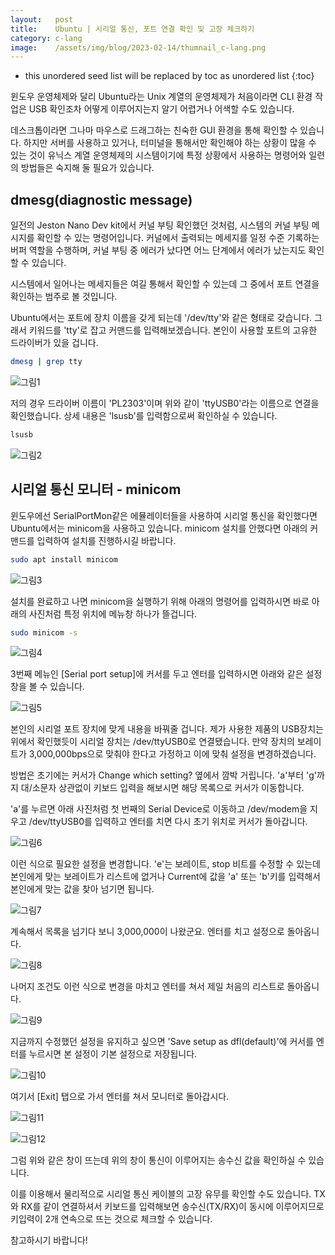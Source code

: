 ```yaml
---
layout:   post
title:    Ubuntu | 시리얼 통신, 포트 연결 확인 및 고장 체크하기
category: c-lang
image:    /assets/img/blog/2023-02-14/thumnail_c-lang.png
---
```


* this unordered seed list will be replaced by toc as unordered list
{:toc}

윈도우 운영체제와 달리 Ubuntu라는 Unix 계열의 운영체제가 처음이라면 CLI 환경 작업은 USB 확인조차 어떻게 이루어지는지 알기 어렵거나 어색할 수도 있습니다. 

데스크톱이라면 그나마 마우스로 드래그하는 친숙한 GUI 환경을 통해 확인할 수 있습니다. 하지만 서버를 사용하고 있거나, 터미널을 통해서만 확인해야 하는 상황이 많을 수 있는 것이 유닉스 계열 운영체제의 시스템이기에 특정 상황에서 사용하는 명령어와 일련의 방법들은 숙지해 둘 필요가 있습니다.

## dmesg(diagnostic message)

일전의 Jeston Nano Dev kit에서 커널 부팅 확인했던 것처럼, 시스템의 커널 부팅 메시지를 확인할 수 있는 명령어입니다. 커널에서 출력되는 메세지를 일정 수준 기록하는 버퍼 역할을 수행하며, 커널 부팅 중 에러가 났다면 어느 단계에서 에러가 났는지도 확인할 수 있습니다. 

시스템에서 일어나는 메세지들은 여길 통해서 확인할 수 있는데 그 중에서 포트 연결을 확인하는 범주로 볼 것입니다.

Ubuntu에서는 포트에 장치 이름을 갖게 되는데 '/dev/tty'와 같은 형태로 갖습니다. 그래서 키워드를 'tty'로 잡고 커맨드를 입력해보겠습니다. 본인이 사용할 포트의 고유한 드라이버가 있을 겁니다.

~~~bash
dmesg | grep tty
~~~

![그림1](https://github.com/BGAB0322/bgab.github.io/blob/main/assets/img/blog/2023-02-14/serial_port_check_1.png?raw=true)

저의 경우 드라이버 이름이 'PL2303'이며 위와 같이 'ttyUSB0'라는 이름으로 연결을 확인했습니다. 상세 내용은 'lsusb'를 입력함으로써 확인하실 수 있습니다.

~~~bash
lsusb
~~~

![그림2](https://github.com/BGAB0322/bgab.github.io/blob/main/assets/img/blog/2023-02-14/serial_port_check_2.png?raw=true)

## 시리얼 통신 모니터 - minicom

윈도우에선 SerialPortMon같은 에뮬레이터들을 사용하여 시리얼 통신을 확인했다면 Ubuntu에서는 minicom을 사용하고 있습니다. minicom 설치를 안했다면 아래의 커맨드를 입력하여 설치를 진행하시길 바랍니다.

~~~bash
sudo apt install minicom
~~~

![그림3](https://github.com/BGAB0322/bgab.github.io/blob/main/assets/img/blog/2023-02-14/serial_port_check_3.png?raw=true)

설치를 완료하고 나면 minicom을 실행하기 위해 아래의 명령어를 입력하시면 바로 아래의 사진처럼 특정 위치에 메뉴창 하나가 뜰겁니다.

~~~bash
sudo minicom -s
~~~

![그림4](https://github.com/BGAB0322/bgab.github.io/blob/main/assets/img/blog/2023-02-14/serial_port_check_4.png?raw=true)

3번째 메뉴인 [Serial port setup]에 커서를 두고 엔터를 입력하시면 아래와 같은 설정창을 볼 수 있습니다.

![그림5](https://github.com/BGAB0322/bgab.github.io/blob/main/assets/img/blog/2023-02-14/serial_port_check_5.png?raw=true)

본인의 시리얼 포트 장치에 맞게 내용을 바꿔줄 겁니다. 제가 사용한 제품의 USB장치는 위에서 확인했듯이 시리얼 장치는 /dev/ttyUSB0로 연결됐습니다. 만약 장치의 보레이트가 3,000,000bps으로 맞춰야 한다고 가정하고 이에 맞춰 설정을 변경하겠습니다.

방법은 초기에는 커서가 Change which setting? 옆에서 깜박 거립니다. 'a'부터 'g'까지 대/소문자 상관없이 키보드 입력을 해보시면 해당 목록으로 커서가 이동합니다.

'a'를 누르면 아래 사진처럼 첫 번째의 Serial Device로 이동하고 /dev/modem을 지우고 /dev/ttyUSB0를 입력하고 엔터를 치면 다시 초기 위치로 커서가 돌아갑니다.

![그림6](https://github.com/BGAB0322/bgab.github.io/blob/main/assets/img/blog/2023-02-14/serial_port_check_6.png?raw=true)

이런 식으로 필요한 설정을 변경합니다. 'e'는 보레이트, stop 비트를 수정할 수 있는데 본인에게 맞는 보레이트가 리스트에 없거나 Current에 값을 'a' 또는 'b'키를 입력해서 본인에게 맞는 값을 찾아 넘기면 됩니다.

![그림7](https://github.com/BGAB0322/bgab.github.io/blob/main/assets/img/blog/2023-02-14/serial_port_check_7.png?raw=true)

계속해서 목록을 넘기다 보니 3,000,000이 나왔군요. 엔터를 치고 설정으로 돌아옵니다.

![그림8](https://github.com/BGAB0322/bgab.github.io/blob/main/assets/img/blog/2023-02-14/serial_port_check_8.png?raw=true)

나머지 조건도 이런 식으로 변경을 마치고 엔터를 쳐서 제일 처음의 리스트로 돌아옵니다.

![그림9](https://github.com/BGAB0322/bgab.github.io/blob/main/assets/img/blog/2023-02-14/serial_port_check_9.png?raw=true)

지금까지 수정했던 설정을 유지하고 싶으면 'Save setup as dfl(default)'에 커서를 엔터를 누르시면 본 설정이 기본 설정으로 저장됩니다. 

![그림10](https://github.com/BGAB0322/bgab.github.io/blob/main/assets/img/blog/2023-02-14/serial_port_check_10.png?raw=true)

여기서 [Exit] 탭으로 가서 엔터를 쳐서 모니터로 돌아갑시다.

![그림11](https://github.com/BGAB0322/bgab.github.io/blob/main/assets/img/blog/2023-02-14/serial_port_check_11.png?raw=true)

![그림12](https://github.com/BGAB0322/bgab.github.io/blob/main/assets/img/blog/2023-02-14/serial_port_check_12.png?raw=true)

그럼 위와 같은 창이 뜨는데 위의 창이 통신이 이루어지는 송수신 값을 확인하실 수 있습니다.

이를 이용해서 물리적으로 시리얼 통신 케이블의 고장 유무를 확인할 수도 있습니다. TX와 RX를 같이 연결하셔서 키보드를 입력해보면 송수신(TX/RX)이 동시에 이루어지므로 키입력이 2개 연속으로 뜨는 것으로 체크할 수 있습니다.

참고하시기 바랍니다!